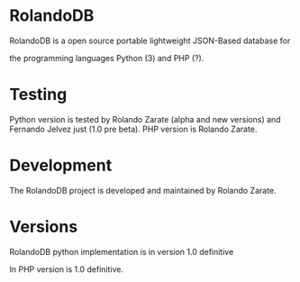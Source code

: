 # RolandoDB
RolandoDB is a open source portable lightweight JSON-Based database for 

the programming languages Python (3) and PHP (?).

# Testing
Python version is tested by Rolando Zarate (alpha and new versions) and Fernando Jelvez just (1.0 pre beta).
PHP version is Rolando Zarate.

# Development
The RolandoDB project is developed and maintained
by Rolando Zarate.

# Versions
RolandoDB python implementation is in version 1.0 definitive

In PHP version is 1.0 definitive.
